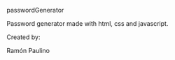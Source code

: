 passwordGenerator



Password generator made with html, css and javascript.


Created by:

Ramón Paulino